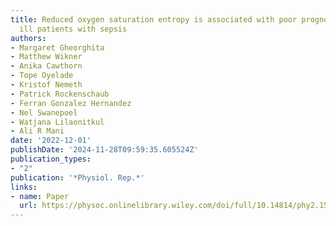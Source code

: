 ```yaml
---
title: Reduced oxygen saturation entropy is associated with poor prognosis in critically
  ill patients with sepsis
authors:
- Margaret Gheorghita
- Matthew Wikner
- Anika Cawthorn
- Tope Oyelade
- Kristof Nemeth
- Patrick Rockenschaub
- Ferran Gonzalez Hernandez
- Nel Swanepoel
- Watjana Lilaonitkul
- Ali R Mani
date: '2022-12-01'
publishDate: '2024-11-28T09:59:35.605524Z'
publication_types:
- "2"
publication: '*Physiol. Rep.*'
links:
- name: Paper
  url: https://physoc.onlinelibrary.wiley.com/doi/full/10.14814/phy2.15546
---
```

